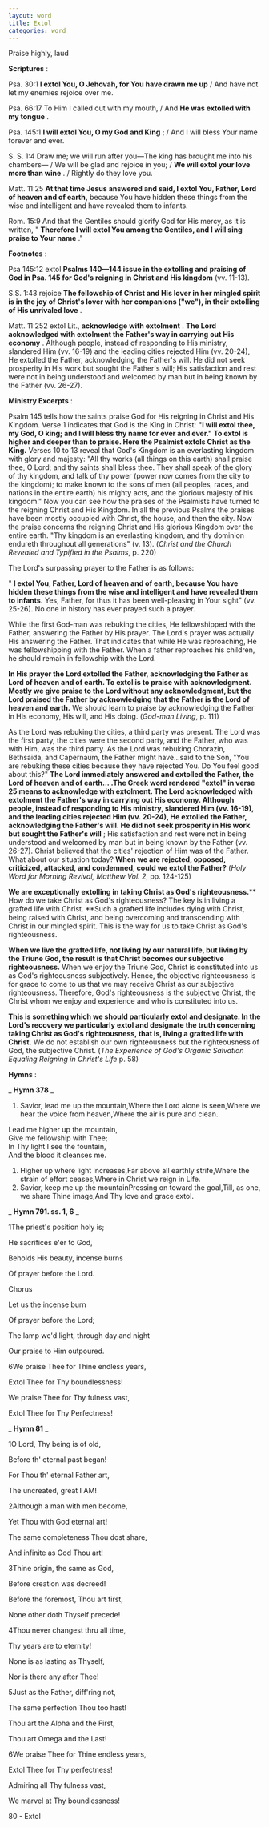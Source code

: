 ```yaml
---
layout: word
title: Extol
categories: word
---
```


Praise highly, laud

**Scriptures** :

Psa. 30:1 **I extol You, O Jehovah, for You have drawn me up** / And have not let my enemies rejoice over me.

Psa. 66:17 To Him I called out with my mouth, / And **He was extolled with my tongue** .

Psa. 145:1 **I will extol You, O my God and King** ; / And I will bless Your name forever and ever.

S. S. 1:4 Draw me; we will run after you—The king has brought me into his chambers— / We will be glad and rejoice in you; / **We will extol your love more than wine** . / Rightly do they love you.

Matt. 11:25 **At that time Jesus answered and said, I extol You, Father, Lord of heaven and of earth,** because You have hidden these things from the wise and intelligent and have revealed them to infants.

Rom. 15:9 And that the Gentiles should glorify God for His mercy, as it is written, " **Therefore I will extol You among the Gentiles, and I will sing praise to Your name** ."

**Footnotes** :

Psa 145:12 extol **Psalms 140—144 issue in the extolling and praising of God in Psa. 145 for God's reigning in Christ and His kingdom** (vv. 11-13).

S.S. 1:43 rejoice **The fellowship of Christ and His lover in her mingled spirit is in the joy of Christ's lover with her companions ("we"), in their extolling of His unrivaled love** .

Matt. 11:252 extol Lit., **acknowledge with extolment** . **The Lord acknowledged with extolment the Father's way in carrying out His economy** . Although people, instead of responding to His ministry, slandered Him (vv. 16-19) and the leading cities rejected Him (vv. 20-24), He extolled the Father, acknowledging the Father's will. He did not seek prosperity in His work but sought the Father's will; His satisfaction and rest were not in being understood and welcomed by man but in being known by the Father (vv. 26-27).

**Ministry Excerpts** :

Psalm 145 tells how the saints praise God for His reigning in Christ and His Kingdom. Verse 1 indicates that God is the King in Christ: **"I will extol thee, my God, O king; and I will bless thy name for ever and ever." To extol is higher and deeper than to praise. Here the Psalmist extols Christ as the King.** Verses 10 to 13 reveal that God's Kingdom is an everlasting kingdom with glory and majesty: "All thy works (all things on this earth) shall praise thee, O Lord; and thy saints shall bless thee. They shall speak of the glory of thy kingdom, and talk of thy power (power now comes from the city to the kingdom); to make known to the sons of men (all peoples, races, and nations in the entire earth) his mighty acts, and the glorious majesty of his kingdom." Now you can see how the praises of the Psalmists have turned to the reigning Christ and His Kingdom. In all the previous Psalms the praises have been mostly occupied with Christ, the house, and then the city. Now the praise concerns the reigning Christ and His glorious Kingdom over the entire earth. "Thy kingdom is an everlasting kingdom, and thy dominion endureth throughout all generations" (v. 13). (_Christ and the Church Revealed and Typified in the Psalms_, p. 220)

The Lord's surpassing prayer to the Father is as follows:

" **I extol You, Father, Lord of heaven and of earth, because You have hidden these things from the wise and intelligent and have revealed them to infants.** Yes, Father, for thus it has been well-pleasing in Your sight" (vv. 25-26). No one in history has ever prayed such a prayer.

While the first God-man was rebuking the cities, He fellowshipped with the Father, answering the Father by His prayer. The Lord's prayer was actually His answering the Father. That indicates that while He was reproaching, He was fellowshipping with the Father. When a father reproaches his children, he should remain in fellowship with the Lord.

**In His prayer the Lord extolled the Father, acknowledging the Father as Lord of heaven and of earth. To extol is to praise with acknowledgment. Mostly we give praise to the Lord without any acknowledgment, but the Lord praised the Father by acknowledging that the Father is the Lord of heaven and earth.** We should learn to praise by acknowledging the Father in His economy, His will, and His doing. (_God-man Living_, p. 111)

As the Lord was rebuking the cities, a third party was present. The Lord was the first party, the cities were the second party, and the Father, who was with Him, was the third party. As the Lord was rebuking Chorazin, Bethsaida, and Capernaum, the Father might have...said to the Son, "You are rebuking these cities because they have rejected You. Do You feel good about this?" **The Lord immediately answered and extolled the Father, the Lord of heaven and of earth... .The Greek word rendered "extol" in verse 25 means to acknowledge with extolment. The Lord acknowledged with extolment the Father's way in carrying out His economy. Although people, instead of responding to His ministry, slandered Him (vv. 16-19), and the leading cities rejected Him (vv. 20-24), He extolled the Father, acknowledging the Father's will. He did not seek prosperity in His work but sought the Father's will** ; His satisfaction and rest were not in being understood and welcomed by man but in being known by the Father (vv. 26-27). Christ believed that the cities' rejection of Him was of the Father. What about our situation today? **When we are rejected, opposed, criticized, attacked, and condemned, could we extol the Father?** (_Holy Word for Morning Revival, Matthew Vol. 2_, pp. 124-125)

**We are exceptionally extolling in taking Christ as God's righteousness.**** How do we take Christ as God's righteousness? The key is in living a grafted life with Christ. **Such a grafted life includes dying with Christ, being raised with Christ, and being overcoming and transcending with Christ in our mingled spirit. This is the way for us to take Christ as God's righteousness.

**When we live the grafted life, not living by our natural life, but living by the Triune God, the result is that Christ becomes our subjective righteousness.** When we enjoy the Triune God, Christ is constituted into us as God's righteousness subjectively. Hence, the objective righteousness is for grace to come to us that we may receive Christ as our subjective righteousness. Therefore, God's righteousness is the subjective Christ, the Christ whom we enjoy and experience and who is constituted into us.

**This is something which we should particularly extol and designate. In the Lord's recovery we particularly extol and designate the truth concerning taking Christ as God's righteousness, that is, living a grafted life with Christ.** We do not establish our own righteousness but the righteousness of God, the subjective Christ. (_The Experience of God's Organic Salvation Equaling Reigning in Christ's Life_ p. 58)

**Hymns** :

_ **Hymn 378** _

1. Savior, lead me up the mountain,Where the Lord alone is seen,Where we hear the voice from heaven,Where the air is pure and clean.

Lead me higher up the mountain,  
Give me fellowship with Thee;  
In Thy light I see the fountain,  
And the blood it cleanses me.

1. Higher up where light increases,Far above all earthly strife,Where the strain of effort ceases,Where in Christ we reign in Life.
2. Savior, keep me up the mountainPressing on toward the goal,Till, as one, we share Thine image,And Thy love and grace extol.

_ **Hymn 791. ss. 1, 6** _

1The priest's position holy is;

He sacrifices e'er to God,

Beholds His beauty, incense burns

Of prayer before the Lord.

Chorus

Let us the incense burn

Of prayer before the Lord;

The lamp we'd light, through day and night

Our praise to Him outpoured.

6We praise Thee for Thine endless years,

Extol Thee for Thy boundlessness!

We praise Thee for Thy fulness vast,

Extol Thee for Thy Perfectness!

_ **Hymn 81** _

1O Lord, Thy being is of old,

Before th' eternal past began!

For Thou th' eternal Father art,

The uncreated, great I AM!

2Although a man with men become,

Yet Thou with God eternal art!

The same completeness Thou dost share,

And infinite as God Thou art!

3Thine origin, the same as God,

Before creation was decreed!

Before the foremost, Thou art first,

None other doth Thyself precede!

4Thou never changest thru all time,

Thy years are to eternity!

None is as lasting as Thyself,

Nor is there any after Thee!

5Just as the Father, diff'ring not,

The same perfection Thou too hast!

Thou art the Alpha and the First,

Thou art Omega and the Last!

6We praise Thee for Thine endless years,

Extol Thee for Thy perfectness!

Admiring all Thy fulness vast,

We marvel at Thy boundlessness!

80 - Extol
